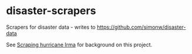 # disaster-scrapers

Scrapers for disaster data - writes to https://github.com/simonw/disaster-data

See [Scraping hurricane Irma](https://simonwillison.net/2017/Sep/10/scraping-irma/) for background on this project.
